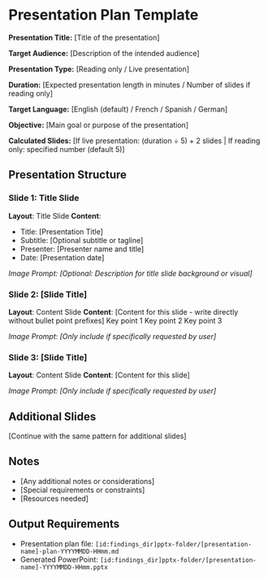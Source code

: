 # Presentation Plan Template

**Presentation Title:** [Title of the presentation]

**Target Audience:** [Description of the intended audience]

**Presentation Type:** [Reading only / Live presentation]

**Duration:** [Expected presentation length in minutes / Number of slides if reading only]

**Target Language:** [English (default) / French / Spanish / German]

**Objective:** [Main goal or purpose of the presentation]

**Calculated Slides:** [If live presentation: (duration ÷ 5) + 2 slides | If reading only: specified number (default 5)]

## Presentation Structure

### Slide 1: Title Slide
**Layout**: Title Slide
**Content**:
- Title: [Presentation Title]
- Subtitle: [Optional subtitle or tagline]
- Presenter: [Presenter name and title]
- Date: [Presentation date]

*Image Prompt: [Optional: Description for title slide background or visual]*

### Slide 2: [Slide Title]
**Layout**: Content Slide
**Content**:
[Content for this slide - write directly without bullet point prefixes]
Key point 1
Key point 2
Key point 3

*Image Prompt: [Only include if specifically requested by user]*

### Slide 3: [Slide Title]
**Layout**: Content Slide
**Content**:
[Content for this slide]

*Image Prompt: [Only include if specifically requested by user]*

## Additional Slides
[Continue with the same pattern for additional slides]

## Notes
- [Any additional notes or considerations]
- [Special requirements or constraints]
- [Resources needed]

## Output Requirements
- Presentation plan file: `[id:findings_dir]pptx-folder/[presentation-name]-plan-YYYYMMDD-HHmm.md`
- Generated PowerPoint: `[id:findings_dir]pptx-folder/[presentation-name]-YYYYMMDD-HHmm.pptx`
